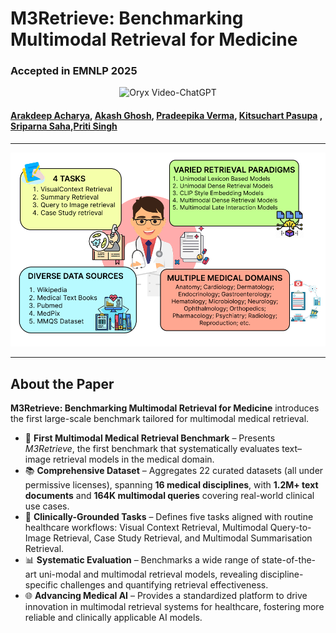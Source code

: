 # M3Retrieve: Benchmarking Multimodal Retrieval for Medicine



### Accepted in EMNLP 2025

<p align="center">
    <img src="https://i.imgur.com/waxVImv.png" alt="Oryx Video-ChatGPT">
</p>
 
#### [Arakdeep Acharya](https://arkadeepacharya.github.io/), [Akash Ghosh](https://scholar.google.co.in/citations?user=NWc6Pw8AAAAJ&hl=en&oi=ao), [Pradeepika Verma](https://scholar.google.com/citations?user=i62Wy3oAAAAJ&hl=en), [Kitsuchart Pasupa](https://scholar.google.com/citations?user=UtzYq_0AAAAJ&hl=en) , [Sriparna Saha](https://scholar.google.com/citations?user=Fj7jA_AAAAAJ&hl=en),[Priti Singh]() 


---

<p align="center">
  <img src="./images/HERO_IMAGE.png" />
</p>

---

## About the Paper

**M3Retrieve: Benchmarking Multimodal Retrieval for Medicine** introduces the first large-scale benchmark tailored for multimodal medical retrieval.

- 🚀 **First Multimodal Medical Retrieval Benchmark** – Presents *M3Retrieve*, the first benchmark that systematically evaluates text–image retrieval models in the medical domain.  
- 📚 **Comprehensive Dataset** – Aggregates 22 curated datasets (all under permissive licenses), spanning **16 medical disciplines**, with **1.2M+ text documents** and **164K multimodal queries** covering real-world clinical use cases.  
- 🏥 **Clinically-Grounded Tasks** – Defines five tasks aligned with routine healthcare workflows: Visual Context Retrieval, Multimodal Query-to-Image Retrieval, Case Study Retrieval, and Multimodal Summarisation Retrieval.  
- 📊 **Systematic Evaluation** – Benchmarks a wide range of state-of-the-art uni-modal and multimodal retrieval models, revealing discipline-specific challenges and quantifying retrieval effectiveness.  
- 🌐 **Advancing Medical AI** – Provides a standardized platform to drive innovation in multimodal retrieval systems for healthcare, fostering more reliable and clinically applicable AI models.  





